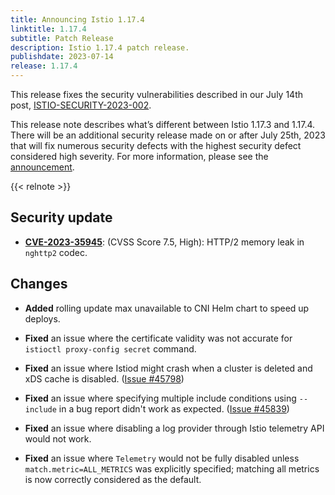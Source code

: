 ```yaml
---
title: Announcing Istio 1.17.4
linktitle: 1.17.4
subtitle: Patch Release
description: Istio 1.17.4 patch release.
publishdate: 2023-07-14
release: 1.17.4
---
```


This release fixes the security vulnerabilities described in our July 14th post, [ISTIO-SECURITY-2023-002](/pt-br/news/security/istio-security-2023-002).

This release note describes what’s different between Istio 1.17.3 and 1.17.4. There will be an additional security release made on or after July 25th, 2023 that will fix numerous
security defects with the highest security defect considered high severity. For more information, please see the
[announcement](https://discuss.istio.io/t/upcoming-istio-v1-18-1-v1-17-4-and-v1-16-6-security-releases/15864).

{{< relnote >}}

## Security update

- __[CVE-2023-35945](https://github.com/envoyproxy/envoy/security/advisories/GHSA-jfxv-29pc-x22r)__: (CVSS Score 7.5, High):
HTTP/2 memory leak in `nghttp2` codec.

## Changes

- **Added** rolling update max unavailable to CNI Helm chart to speed up deploys.

- **Fixed** an issue where the certificate validity was not accurate for `istioctl proxy-config secret` command.

- **Fixed** an issue where Istiod might crash when a cluster is deleted and xDS cache is disabled.
  ([Issue #45798](https://github.com/istio/istio/issues/45798))

- **Fixed** an issue where specifying multiple include conditions using `--include` in a bug report
  didn't work as expected. ([Issue #45839](https://github.com/istio/istio/issues/45839))

- **Fixed** an issue where disabling a log provider through Istio telemetry API would not work.

- **Fixed** an issue where `Telemetry` would not be fully disabled unless `match.metric=ALL_METRICS` was
  explicitly specified; matching all metrics is now correctly considered as the default.

